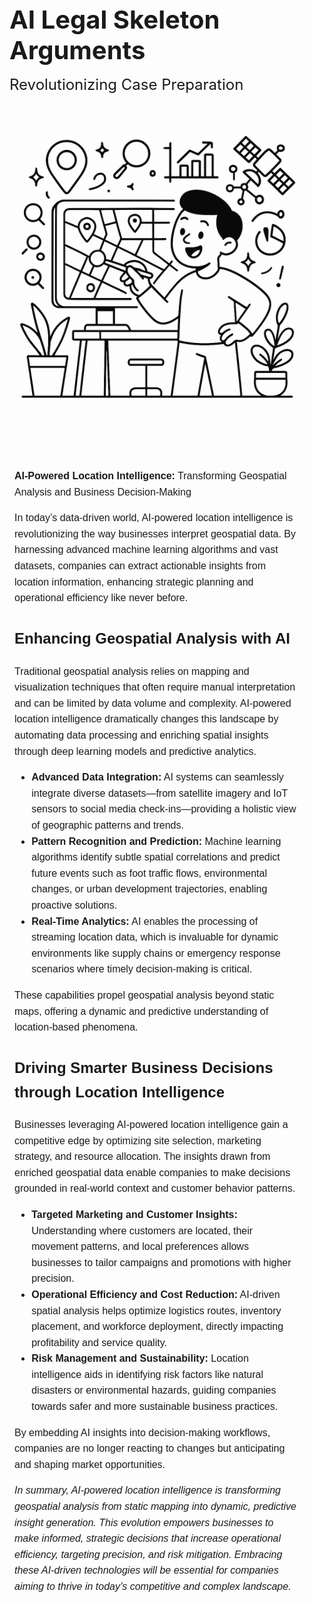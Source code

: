 <div style="display: flex; align-items: center; justify-content: center; gap: 40px; flex-wrap: wrap; padding: 2rem 1rem;">
  <!-- Text Hero Section -->
  <div style="max-width: 750px; flex: 1; min-width: 300px;">
    <h1 style="font-size: 2.5rem; font-weight: bold; margin: 0;">
      AI Legal Skeleton Arguments<br>
      <span style="font-size: 1.5rem; font-weight: normal;">Revolutionizing Case Preparation</span>
    </h1>
  </div>

  <!-- Image Hero Section -->
  <div style="flex: 1; min-width: 300px; max-width: 750px;">
        <a href="https://drive.google.com/thumbnail?id=1SN_uUrYXEafgZysjaDtzTQsFitI7jigB&sz=1200">
      <img src="./public/example.jpeg"
           style="width: 100%; height: auto; border-radius: 8px;"
           title="Click for the larger version." />
    </a>

  
  </div>
</div>

<!-- Main Content -->
<div style="max-width: 750px; margin: 0 auto; padding: 2rem 1.5rem; line-height: 1.6; font-family: sans-serif; font-size: 1rem;">
  <p><strong>AI-Powered Location Intelligence:</strong> Transforming Geospatial Analysis and Business Decision-Making</p>

  <p>In today’s data-driven world, AI-powered location intelligence is revolutionizing the way businesses interpret geospatial data. By harnessing advanced machine learning algorithms and vast datasets, companies can extract actionable insights from location information, enhancing strategic planning and operational efficiency like never before.</p>

  <h2>Enhancing Geospatial Analysis with AI</h2>

  <p>Traditional geospatial analysis relies on mapping and visualization techniques that often require manual interpretation and can be limited by data volume and complexity. AI-powered location intelligence dramatically changes this landscape by automating data processing and enriching spatial insights through deep learning models and predictive analytics.</p>

  <ul>
    <li><strong>Advanced Data Integration:</strong> AI systems can seamlessly integrate diverse datasets—from satellite imagery and IoT sensors to social media check-ins—providing a holistic view of geographic patterns and trends.</li>
    <li><strong>Pattern Recognition and Prediction:</strong> Machine learning algorithms identify subtle spatial correlations and predict future events such as foot traffic flows, environmental changes, or urban development trajectories, enabling proactive solutions.</li>
    <li><strong>Real-Time Analytics:</strong> AI enables the processing of streaming location data, which is invaluable for dynamic environments like supply chains or emergency response scenarios where timely decision-making is critical.</li>
  </ul>

  <p>These capabilities propel geospatial analysis beyond static maps, offering a dynamic and predictive understanding of location-based phenomena.</p>

  <h2>Driving Smarter Business Decisions through Location Intelligence</h2>

  <p>Businesses leveraging AI-powered location intelligence gain a competitive edge by optimizing site selection, marketing strategy, and resource allocation. The insights drawn from enriched geospatial data enable companies to make decisions grounded in real-world context and customer behavior patterns.</p>

  <ul>
    <li><strong>Targeted Marketing and Customer Insights:</strong> Understanding where customers are located, their movement patterns, and local preferences allows businesses to tailor campaigns and promotions with higher precision.</li>
    <li><strong>Operational Efficiency and Cost Reduction:</strong> AI-driven spatial analysis helps optimize logistics routes, inventory placement, and workforce deployment, directly impacting profitability and service quality.</li>
    <li><strong>Risk Management and Sustainability:</strong> Location intelligence aids in identifying risk factors like natural disasters or environmental hazards, guiding companies towards safer and more sustainable business practices.</li>
  </ul>

  <p>By embedding AI insights into decision-making workflows, companies are no longer reacting to changes but anticipating and shaping market opportunities.</p>

  <p><em>In summary, AI-powered location intelligence is transforming geospatial analysis from static mapping into dynamic, predictive insight generation. This evolution empowers businesses to make informed, strategic decisions that increase operational efficiency, targeting precision, and risk mitigation. Embracing these AI-driven technologies will be essential for companies aiming to thrive in today’s competitive and complex landscape.</em></p>
</div>
